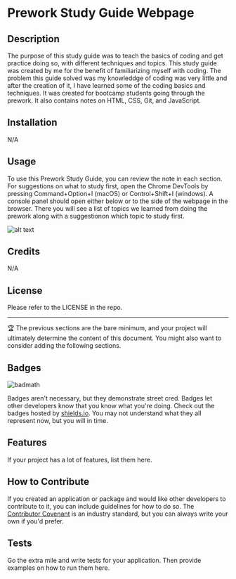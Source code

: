 # Prework Study Guide Webpage

## Description

The purpose of this study guide was to teach the basics of coding and get practice doing so, with different techniques and topics. This study guide was created by me for the benefit of familiarizing myself with coding. The problem this guide solved was my knowleddge of coding was very little and after the creation of it, I have learned some of the coding basics and techniques. It was created for bootcamp students going through the prework. It also contains notes on HTML, CSS, Git, and JavaScript. 

## Installation

N/A

## Usage

To use this Prework Study Guide, you can review the note in each section. For suggestions on what to study first, open the Chrome DevTools by pressing Command+Option+I (macOS) or Control+Shift+I (windows). A console panel should open either below or to the side of the webpage in the browser. There you will see a list of topics we learned from doing the prework along with a suggestionon which topic to study first. 

![alt text](assets/images/screenshot.png)

## Credits

N/A

## License

Please refer to the LICENSE in the repo. 

---

🏆 The previous sections are the bare minimum, and your project will ultimately determine the content of this document. You might also want to consider adding the following sections.

## Badges

![badmath](https://img.shields.io/github/languages/top/nielsenjared/badmath)

Badges aren't necessary, but they demonstrate street cred. Badges let other developers know that you know what you're doing. Check out the badges hosted by [shields.io](https://shields.io/). You may not understand what they all represent now, but you will in time.

## Features

If your project has a lot of features, list them here.

## How to Contribute

If you created an application or package and would like other developers to contribute to it, you can include guidelines for how to do so. The [Contributor Covenant](https://www.contributor-covenant.org/) is an industry standard, but you can always write your own if you'd prefer.

## Tests

Go the extra mile and write tests for your application. Then provide examples on how to run them here.